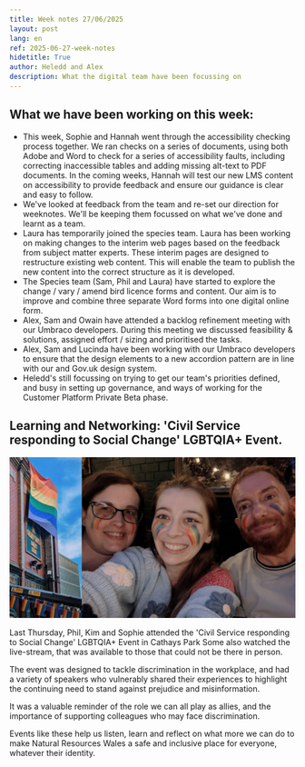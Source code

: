 ```yaml
---
title: Week notes 27/06/2025
layout: post
lang: en
ref: 2025-06-27-week-notes
hidetitle: True
author: Heledd and Alex
description: What the digital team have been focussing on
---
```


## What we have been working on this week: 


+ This week, Sophie and Hannah went through the accessibility checking process together. We ran checks on a series of documents, using both Adobe and Word to check for a series of accessibility faults, including correcting inaccessible tables and adding missing alt-text to PDF documents. In the coming weeks, Hannah will test our new LMS content on accessibility to provide feedback and ensure our guidance is clear and easy to follow.
+ We've looked at feedback from the team and re-set our direction for weeknotes. We'll be keeping them focussed on what we've done and learnt as a team.
+ Laura has temporarily joined the species team. Laura has been working on making changes to the interim web pages based on the feedback from subject matter experts. These interim pages are designed to restructure existing web content. This will enable the team to publish the new content into the correct structure as it is developed.
+ The Species team (Sam, Phil and Laura) have started to explore the change / vary / amend bird licence forms and content. Our aim is to improve and combine three separate Word forms into one digital online form.
+ Alex, Sam and Owain have attended a backlog refinement meeting with our Umbraco developers. During this meeting we discussed feasibility & solutions, assigned effort / sizing and prioritised the tasks.
+ Alex, Sam and Lucinda have been working with our Umbraco developers to ensure that the design elements to a new accordion pattern are in line with our and Gov.uk design system.
+ Heledd's still focussing on trying to get our team's priorities defined, and busy in setting up governance, and ways of working for the Customer Platform Private Beta phase.



## Learning and Networking: 'Civil Service responding to Social Change' LGBTQIA+ Event.  



![alt text](https://github.com/nrw-digital/week-notes/blob/810c56abd830e2e8d1c1a54a5f5617e3c06835ff/images/pride%20collage.png?raw=true)


Last Thursday, Phil, Kim and Sophie attended the 'Civil Service responding to Social Change' LGBTQIA+ Event in Cathays Park Some also watched the live-stream, that was available to those that could not be there in person. 

The event was designed to tackle discrimination in the workplace, and had a variety of speakers who vulnerably shared their experiences to highlight the continuing need to stand against prejudice and misinformation.

It was a valuable reminder of the role we can all play as allies, and the importance of supporting colleagues who may face discrimination.

Events like these help us listen, learn and reflect on what more we can do to make Natural Resources Wales a safe and inclusive place for everyone, whatever their identity.
